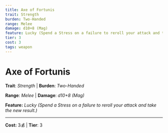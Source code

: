```yaml
---
title: Axe of Fortunis
trait: Strength
burden: Two-Handed
range: Melee
damage: d10+8 (Mag)
feature: Lucky (Spend a Stress on a failure to reroll your attack and take the new result.)
tier: 3
cost: 3
tags: weapon
---
```

# Axe of Fortunis

**Trait**: _Strength_ | **Burden**: _Two-Handed_

**Range**: _Melee_ | **Damage**: _d10+8 (Mag)_

**Feature:** _Lucky (Spend a Stress on a failure to reroll your attack and take the new result.)_

___
**Cost:** 3💰 | **Tier**: 3
